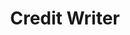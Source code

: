---
title: "Credit Writer"
name: "Credit Writer"
one_liner: "Credit music composers royalties"
tech_stack: [
    "mapquest-geocoding",
    "twitter",
    "pubnub",
    "java",
    "javascript",
    "php",
    "json",
]
tech: "Javascript, PHP, Java, Twitter API, Pubnub API, Mapquest API"
start_date: "2017-03-15"
hackathon: "SXSW Hackathon 2017"
header_link: "https://devpost.com/software/credit-writer"
github_link: "https://github.com/theCreedo/Credit-Writer"
devpost_link: "https://devpost.com/software/credit-writer"
youtube_embed_link:
header_image: "https://challengepost-s3-challengepost.netdna-ssl.com/photos/production/software_photos/000/488/361/datas/gallery.jpg"
header_image_alt_txt:
footer_image: ""
footer_image_alt_txt:
---